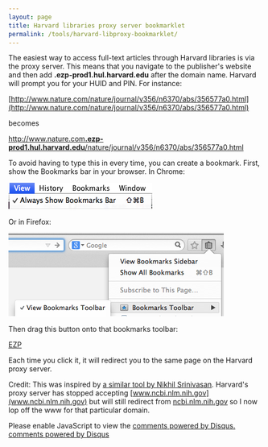 ```yaml
---
layout: page
title: Harvard libraries proxy server bookmarklet
permalink: /tools/harvard-libproxy-bookmarklet/
---
```


The easiest way to access full-text articles through Harvard libraries is via the proxy server. This means that you navigate to the publisher's website and then add **.ezp-prod1.hul.harvard.edu** after the domain name. Harvard will prompt you for your HUID and PIN. For instance:

[http://www.nature.com/nature/journal/v356/n6370/abs/356577a0.html](http://www.nature.com/nature/journal/v356/n6370/abs/356577a0.html)

becomes

[http://www.nature.com<b><u>.ezp-prod1.hul.harvard.edu</u></b>/nature/journal/v356/n6370/abs/356577a0.html</a>](http://www.nature.com.ezp-prod1.hul.harvard.edu/nature/journal/v356/n6370/abs/356577a0.html)

To avoid having to type this in every time, you can create a bookmark. First, show the Bookmarks bar in your browser. In Chrome:

![How to show the bookmarks bar in Chrome](/media/2014/08/chrome-show-bookmarks-bar.png)

Or in Firefox:

![How to show the bookmarks toolbar in Firefox](/media/2014/08/firefox-show-bookmarks-toolbar.png)

Then drag this button onto that bookmarks toolbar:

<a class="btn" href="javascript:arr=location.href.split('/');if(arr[2]=='www.ncbi.nlm.nih.gov'){arr[2]='ncbi.nlm.nih.gov';};arr[2]=arr[2]+'.ezp-prod1.hul.harvard.edu';location.assign(arr.join('/'));">EZP</a>

Each time you click it, it will redirect you to the same page on the Harvard proxy server.

Credit: This was inspired by [a similar tool by Nikhil Srinivasan](http://nikhilsrinivasan.github.io/harvard-fulltext-bookmarklet/). Harvard's proxy server has stopped accepting [www.ncbi.nlm.nih.gov](www.ncbi.nlm.nih.gov) but will still redirect from [ncbi.nlm.nih.gov](ncbi.nlm.nih.gov) so I now lop off the www for that particular domain.

<div id="disqus_thread"></div>
<script type="text/javascript">
    /* * * CONFIGURATION VARIABLES: EDIT BEFORE PASTING INTO YOUR WEBPAGE * * */
    var disqus_shortname = 'cureffi'; // required: replace example with your forum shortname

    /* * * DON'T EDIT BELOW THIS LINE * * */
    (function() {
        var dsq = document.createElement('script'); dsq.type = 'text/javascript'; dsq.async = true;
        dsq.src = '//' + disqus_shortname + '.disqus.com/embed.js';
        (document.getElementsByTagName('head')[0] || document.getElementsByTagName('body')[0]).appendChild(dsq);
    })();
</script>
<noscript>Please enable JavaScript to view the <a href="http://disqus.com/?ref_noscript">comments powered by Disqus.</a></noscript>
<a href="http://disqus.com" class="dsq-brlink">comments powered by <span class="logo-disqus">Disqus</span></a>
